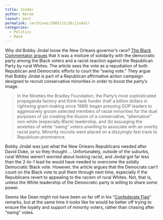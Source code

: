 ```yaml
---
title: Jindal
author: Kerim
layout: post
permalink: /archives/2003/11/26/jindal/
categories:
  - Politics
  - Race
---
```

Why did Bobby Jindal loose the New Orleans governor&#8217;s race? <a href="http://www.blackcommentator.com/65/65_cover_louisiana.html" onclick="_gaq.push(['_trackEvent', 'outbound-article', 'http://www.blackcommentator.com/65/65_cover_louisiana.html', 'The Black Commentator argues']);" >The Black Commentator argues</a> that it was a mixture of solidarity with the democratic party among the Black voters and a racist reaction against the Republican Party by rural Whites. The article sees the vote as a repudiation of both Republican and Democratic efforts to court the &#8220;swing vote.&#8221; They argue that Bobby Jindal is part of a Republican affirmative action campaign designed to recruit conservative minorities in order to boost the party&#8217;s image.


>   In the Nineties the Bradley Foundation, the Party&#8217;s most sophisticated propaganda factory and think-tank funder (half a billion dollars in rightwing grant-making since 1989) began pressing GOP leaders to aggressively groom selected members of racial minorities for the dual purposes of (a) creating the illusion of a conservative, &#8220;alternative&#8221; non-white (especially Black) leadership, and (b) assuaging the anxieties of white &#8220;swing&#8221; voters unwilling to associate with an overtly racist party. Minority recruits were placed on a dizzyingly fast track to Republican prominence.


Bobby Jindal was just what the New Orleans Republicans needed after David Duke, or so they thought &#8230; Unfortunately, outside of the suburbs, rural Whites weren&#8217;t worried about looking racist, and Jindal got far less than the 2-to-1 lead he would have needed to overcome the solidly Democratic Black vote. However, the article argues that the Democrats can&#8217;t count on the Black vote to pull them through next time, especially if the Republicans revert to appealing to the racism of rural Whites. Not, that is, unless the White leadership of the Democratic party is willing to share some power.

Seems like Dean might not have been so far off in his &#8220;<a href="http://test.oxus.net/archives/000248.html" onclick="_gaq.push(['_trackEvent', 'outbound-article', 'http://test.oxus.net/archives/000248.html', 'Confederate Flag']);" >Confederate Flag</a>&#8221; remarks, but at the same time it looks like he would be better off trying to ensure the loyalty and support of minority voters, rather than chasing after &#8220;swing&#8221; votes.

